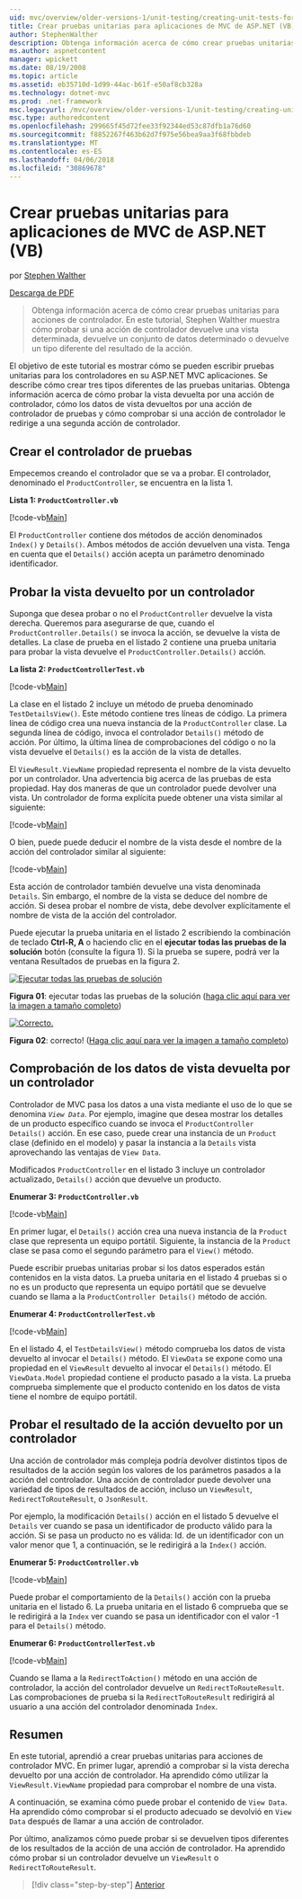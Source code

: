 ```yaml
---
uid: mvc/overview/older-versions-1/unit-testing/creating-unit-tests-for-asp-net-mvc-applications-vb
title: Crear pruebas unitarias para aplicaciones de MVC de ASP.NET (VB) | Documentos de Microsoft
author: StephenWalther
description: Obtenga información acerca de cómo crear pruebas unitarias para acciones de controlador. En este tutorial, Stephen Walther muestra cómo probar si una acción de controlador devuelve un ParteI...
ms.author: aspnetcontent
manager: wpickett
ms.date: 08/19/2008
ms.topic: article
ms.assetid: eb35710d-1d99-44ac-b61f-e50af8cb328a
ms.technology: dotnet-mvc
ms.prod: .net-framework
msc.legacyurl: /mvc/overview/older-versions-1/unit-testing/creating-unit-tests-for-asp-net-mvc-applications-vb
msc.type: authoredcontent
ms.openlocfilehash: 299665f45d72fee33f92344ed53c87dfb1a76d60
ms.sourcegitcommit: f8852267f463b62d7f975e56bea9aa3f68fbbdeb
ms.translationtype: MT
ms.contentlocale: es-ES
ms.lasthandoff: 04/06/2018
ms.locfileid: "30869678"
---
```

<a name="creating-unit-tests-for-aspnet-mvc-applications-vb"></a>Crear pruebas unitarias para aplicaciones de MVC de ASP.NET (VB)
====================
por [Stephen Walther](https://github.com/StephenWalther)

[Descarga de PDF](http://download.microsoft.com/download/8/4/8/84843d8d-1575-426c-bcb5-9d0c42e51416/ASPNET_MVC_Tutorial_07_VB.pdf)

> Obtenga información acerca de cómo crear pruebas unitarias para acciones de controlador. En este tutorial, Stephen Walther muestra cómo probar si una acción de controlador devuelve una vista determinada, devuelve un conjunto de datos determinado o devuelve un tipo diferente del resultado de la acción.


El objetivo de este tutorial es mostrar cómo se pueden escribir pruebas unitarias para los controladores en su ASP.NET MVC aplicaciones. Se describe cómo crear tres tipos diferentes de las pruebas unitarias. Obtenga información acerca de cómo probar la vista devuelta por una acción de controlador, cómo los datos de vista devueltos por una acción de controlador de pruebas y cómo comprobar si una acción de controlador le redirige a una segunda acción de controlador.

## <a name="creating-the-controller-under-test"></a>Crear el controlador de pruebas

Empecemos creando el controlador que se va a probar. El controlador, denominado el `ProductController`, se encuentra en la lista 1.

**Lista 1: `ProductController.vb`**

[!code-vb[Main](creating-unit-tests-for-asp-net-mvc-applications-vb/samples/sample1.vb)]

El `ProductController` contiene dos métodos de acción denominados `Index()` y `Details()`. Ambos métodos de acción devuelven una vista. Tenga en cuenta que el `Details()` acción acepta un parámetro denominado identificador.

## <a name="testing-the-view-returned-by-a-controller"></a>Probar la vista devuelto por un controlador

Suponga que desea probar o no el `ProductController` devuelve la vista derecha. Queremos para asegurarse de que, cuando el `ProductController.Details()` se invoca la acción, se devuelve la vista de detalles. La clase de prueba en el listado 2 contiene una prueba unitaria para probar la vista devuelve el `ProductController.Details()` acción.

**La lista 2: `ProductControllerTest.vb`**

[!code-vb[Main](creating-unit-tests-for-asp-net-mvc-applications-vb/samples/sample2.vb)]

La clase en el listado 2 incluye un método de prueba denominado `TestDetailsView()`. Este método contiene tres líneas de código. La primera línea de código crea una nueva instancia de la `ProductController` clase. La segunda línea de código, invoca el controlador `Details()` método de acción. Por último, la última línea de comprobaciones del código o no la vista devuelve el `Details()` es la acción de la vista de detalles.

El `ViewResult.ViewName` propiedad representa el nombre de la vista devuelto por un controlador. Una advertencia big acerca de las pruebas de esta propiedad. Hay dos maneras de que un controlador puede devolver una vista. Un controlador de forma explícita puede obtener una vista similar al siguiente:

[!code-vb[Main](creating-unit-tests-for-asp-net-mvc-applications-vb/samples/sample3.vb)]

O bien, puede puede deducir el nombre de la vista desde el nombre de la acción del controlador similar al siguiente:

[!code-vb[Main](creating-unit-tests-for-asp-net-mvc-applications-vb/samples/sample4.vb)]

Esta acción de controlador también devuelve una vista denominada `Details`. Sin embargo, el nombre de la vista se deduce del nombre de acción. Si desea probar el nombre de vista, debe devolver explícitamente el nombre de vista de la acción del controlador.

Puede ejecutar la prueba unitaria en el listado 2 escribiendo la combinación de teclado **Ctrl-R, A** o haciendo clic en el **ejecutar todas las pruebas de la solución** botón (consulte la figura 1). Si la prueba se supere, podrá ver la ventana Resultados de pruebas en la figura 2.


[![Ejecutar todas las pruebas de solución](creating-unit-tests-for-asp-net-mvc-applications-vb/_static/image2.png)](creating-unit-tests-for-asp-net-mvc-applications-vb/_static/image1.png)

**Figura 01**: ejecutar todas las pruebas de la solución ([haga clic aquí para ver la imagen a tamaño completo](creating-unit-tests-for-asp-net-mvc-applications-vb/_static/image3.png))


[![Correcto.](creating-unit-tests-for-asp-net-mvc-applications-vb/_static/image5.png)](creating-unit-tests-for-asp-net-mvc-applications-vb/_static/image4.png)

**Figura 02**: correcto! ([Haga clic aquí para ver la imagen a tamaño completo](creating-unit-tests-for-asp-net-mvc-applications-vb/_static/image6.png))


## <a name="testing-the-view-data-returned-by-a-controller"></a>Comprobación de los datos de vista devuelta por un controlador

Controlador de MVC pasa los datos a una vista mediante el uso de lo que se denomina *`View Data`*. Por ejemplo, imagine que desea mostrar los detalles de un producto específico cuando se invoca el `ProductController Details()` acción. En ese caso, puede crear una instancia de un `Product` clase (definido en el modelo) y pasar la instancia a la `Details` vista aprovechando las ventajas de `View Data`.

Modificados `ProductController` en el listado 3 incluye un controlador actualizado, `Details()` acción que devuelve un producto.

**Enumerar 3: `ProductController.vb`**

[!code-vb[Main](creating-unit-tests-for-asp-net-mvc-applications-vb/samples/sample5.vb)]

En primer lugar, el `Details()` acción crea una nueva instancia de la `Product` clase que representa un equipo portátil. Siguiente, la instancia de la `Product` clase se pasa como el segundo parámetro para el `View()` método.

Puede escribir pruebas unitarias probar si los datos esperados están contenidos en la vista datos. La prueba unitaria en el listado 4 pruebas si o no es un producto que representa un equipo portátil que se devuelve cuando se llama a la `ProductController Details()` método de acción.

**Enumerar 4: `ProductControllerTest.vb`**

[!code-vb[Main](creating-unit-tests-for-asp-net-mvc-applications-vb/samples/sample6.vb)]

En el listado 4, el `TestDetailsView()` método comprueba los datos de vista devuelto al invocar el `Details()` método. El `ViewData` se expone como una propiedad en el `ViewResult` devuelto al invocar el `Details()` método. El `ViewData.Model` propiedad contiene el producto pasado a la vista. La prueba comprueba simplemente que el producto contenido en los datos de vista tiene el nombre de equipo portátil.

## <a name="testing-the-action-result-returned-by-a-controller"></a>Probar el resultado de la acción devuelto por un controlador

Una acción de controlador más compleja podría devolver distintos tipos de resultados de la acción según los valores de los parámetros pasados a la acción del controlador. Una acción de controlador puede devolver una variedad de tipos de resultados de acción, incluso un `ViewResult`, `RedirectToRouteResult`, o `JsonResult`.

Por ejemplo, la modificación `Details()` acción en el listado 5 devuelve el `Details` ver cuando se pasa un identificador de producto válido para la acción. Si se pasa un producto no es válida: Id. de un identificador con un valor menor que 1, a continuación, se le redirigirá a la `Index()` acción.

**Enumerar 5: `ProductController.vb`**

[!code-vb[Main](creating-unit-tests-for-asp-net-mvc-applications-vb/samples/sample7.vb)]

Puede probar el comportamiento de la `Details()` acción con la prueba unitaria en el listado 6. La prueba unitaria en el listado 6 comprueba que se le redirigirá a la `Index` ver cuando se pasa un identificador con el valor -1 para el `Details()` método.

**Enumerar 6: `ProductControllerTest.vb`**

[!code-vb[Main](creating-unit-tests-for-asp-net-mvc-applications-vb/samples/sample8.vb)]

Cuando se llama a la `RedirectToAction()` método en una acción de controlador, la acción del controlador devuelve un `RedirectToRouteResult`. Las comprobaciones de prueba si la `RedirectToRouteResult` redirigirá al usuario a una acción del controlador denominada `Index`.

## <a name="summary"></a>Resumen

En este tutorial, aprendió a crear pruebas unitarias para acciones de controlador MVC. En primer lugar, aprendió a comprobar si la vista derecha devuelto por una acción de controlador. Ha aprendido cómo utilizar la `ViewResult.ViewName` propiedad para comprobar el nombre de una vista.

A continuación, se examina cómo puede probar el contenido de `View Data`. Ha aprendido cómo comprobar si el producto adecuado se devolvió en `View Data` después de llamar a una acción de controlador.

Por último, analizamos cómo puede probar si se devuelven tipos diferentes de los resultados de la acción de una acción de controlador. Ha aprendido cómo probar si un controlador devuelve un `ViewResult` o `RedirectToRouteResult`.

> [!div class="step-by-step"]
> [Anterior](creating-unit-tests-for-asp-net-mvc-applications-cs.md)
